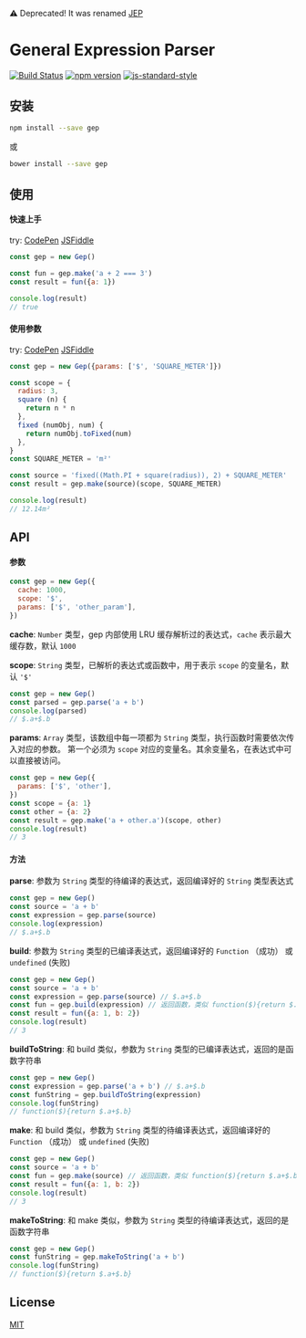 ⚠️ Deprecated! It was renamed [JEP](https://github.com/cnlon/JEP)

# General Expression Parser

[![Build Status](https://travis-ci.org/cnlon/gep.svg?branch=master)](https://travis-ci.org/cnlon/gep)
[![npm version](https://badge.fury.io/js/gep.svg)](https://badge.fury.io/js/gep)
[![js-standard-style](https://img.shields.io/badge/code%20style-standard-brightgreen.svg)](http://standardjs.com)

## 安装

```bash
npm install --save gep
```

或

```bash
bower install --save gep
```

## 使用

#### 快速上手

try: [CodePen](http://codepen.io/lon/pen/xROVjv?editors=0010#0) [JSFiddle](https://jsfiddle.net/lon/6uz0nd8h/)

```javascript
const gep = new Gep()

const fun = gep.make('a + 2 === 3')
const result = fun({a: 1})

console.log(result)
// true
```

#### 使用参数

try: [CodePen](http://codepen.io/lon/pen/rWLLKx?editors=0010#0) [JSFiddle](https://jsfiddle.net/lon/zLso6co4/)

```javascript
const gep = new Gep({params: ['$', 'SQUARE_METER']})

const scope = {
  radius: 3,
  square (n) {
    return n * n
  },
  fixed (numObj, num) {
    return numObj.toFixed(num)
  },
}
const SQUARE_METER = 'm²'

const source = 'fixed((Math.PI + square(radius)), 2) + SQUARE_METER'
const result = gep.make(source)(scope, SQUARE_METER)

console.log(result)
// 12.14m²
```

## API

#### 参数

```javascript
const gep = new Gep({
  cache: 1000,
  scope: '$',
  params: ['$', 'other_param'],
})
```

**cache**: `Number` 类型，gep 内部使用 LRU 缓存解析过的表达式，`cache` 表示最大缓存数，默认 `1000`

**scope**: `String` 类型，已解析的表达式或函数中，用于表示 `scope` 的变量名，默认 `'$'`

```javascript
const gep = new Gep()
const parsed = gep.parse('a + b')
console.log(parsed)
// $.a+$.b
```

**params**: `Array` 类型，该数组中每一项都为 `String` 类型，执行函数时需要依次传入对应的参数。
第一个必须为 `scope` 对应的变量名。其余变量名，在表达式中可以直接被访问。

```javascript
const gep = new Gep({
  params: ['$', 'other'],
})
const scope = {a: 1}
const other = {a: 2}
const result = gep.make('a + other.a')(scope, other)
console.log(result)
// 3
```

#### 方法

**parse**: 参数为 `String` 类型的待编译的表达式，返回编译好的 `String` 类型表达式

```javascript
const gep = new Gep()
const source = 'a + b'
const expression = gep.parse(source)
console.log(expression)
// $.a+$.b
```

**build**: 参数为 `String` 类型的已编译表达式，返回编译好的 `Function` （成功） 或 `undefined` (失败)

```javascript
const gep = new Gep()
const source = 'a + b'
const expression = gep.parse(source) // $.a+$.b
const fun = gep.build(expression) // 返回函数，类似 function($){return $.a+$.b}
const result = fun({a: 1, b: 2})
console.log(result)
// 3
```

**buildToString**: 和 build 类似，参数为 `String` 类型的已编译表达式，返回的是函数字符串

```javascript
const gep = new Gep()
const expression = gep.parse('a + b') // $.a+$.b
const funString = gep.buildToString(expression)
console.log(funString)
// function($){return $.a+$.b}
```

**make**: 和 build 类似，参数为 `String` 类型的待编译表达式，返回编译好的 `Function` （成功） 或 `undefined` (失败)

```javascript
const gep = new Gep()
const source = 'a + b'
const fun = gep.make(source) // 返回函数，类似 function($){return $.a+$.b}
const result = fun({a: 1, b: 2})
console.log(result)
// 3
```

**makeToString**: 和 make 类似，参数为 `String` 类型的待编译表达式，返回的是函数字符串

```javascript
const gep = new Gep()
const funString = gep.makeToString('a + b')
console.log(funString)
// function($){return $.a+$.b}
```

## License

[MIT](http://opensource.org/licenses/MIT)

